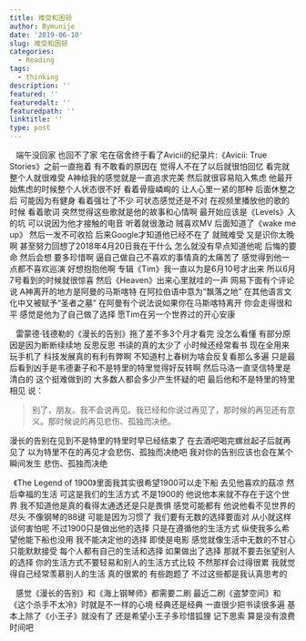 ```yaml
---
title: 难受和困顿
author: Bymunije
date: '2019-06-10'
slug: 难受和困顿
categories:
  - Reading
tags:
  - thinking
description: ''
featured: ''
featuredalt: ''
featuredpath: ''
linktitle: ''
type: post
---
```

   &ensp; 端午没回家 也回不了家 宅在宿舍终于看了Avicii的纪录片:《Avicii: True Stories》之前一直拖着 有不敢看的原因在 觉得人不在了以后就很怕回忆 看完就整个人就很难受 A神给我的感觉就是一直追求完美 然后就很容易陷入焦虑 他最开始焦虑的时候整个人状态很不好  看着骨瘦嶙峋的 让人心里一紧的那种  后面休整之后  可能因为有健身 看着强壮了不少  可状态感觉还是不对 在视频里播放他的歌的时候 看着歌词 突然觉得这些歌就是他的故事和心情啊 最开始应该是《Levels》入的坑 可以说因为他才接触的电音 听着就很激动 贼喜欢MV 后面知道了《wake me up》 然后一发不可收拾 后来Google才知道他已经不在了 就贼难受  又是识你太晚啊 甚至努力回想了2018年4月20日我在干什么 怎么就没有早点知道他呢 后悔的要命 然后会想 要多珍惜啊  逼自己做自己不喜欢的事情真的太痛苦了 感觉得到他一点都不喜欢巡演 好想抱抱他啊 专辑《Tim》我一直以为是6月10号才出来 所以6月7号看到的时候就很惊喜 然后《Heaven》出来心里就哇的一声 网易下面有个评论说 A神离开的地方是阿曼的马斯喀特 在阿拉伯语中意为“飘落之地” 在其他语言文化中又被赋予“圣者之墓”  在阿曼有个说法说如果你在马斯喀特离开 你会走得很和平  感觉是他为了自己做了选择  愿Tim在另一个世界过的开心安康

  &ensp; 雷蒙德·钱德勒的《漫长的告别》拖了差不多3个月才看完 没怎么看懂 有部分原因是因为断断续续地 反思反思 书读的真的太少了 小时候还经常看书 现在全用来玩手机了 科技发展真的有利有弊啊  不知道村上春树为啥会反复看那么多遍 只是最后看到凶手是韦德妻子和不是特里的特里觉得好反转啊 然后马洛一直坚信特里是清白的  这个挺难做到的 大多数人都会多少产生怀疑的吧 最后他和不是特里的特里相见 说：

> 别了，朋友。我不会说再见。我已经和你说过再见了，那时候的再见还有意义。那时候说的再见悲伤、孤独而决绝。

漫长的告别在见到不是特里的特里时早已经结束了 在去酒吧喝完螺丝起子后就再见了 以为特里不在的再见才会悲伤、孤独而决绝吧 我对你的告别应该也会在某个瞬间发生 悲伤、孤独而决绝 
    
  &ensp;《The Legend of 1900》里面我其实很希望1900可以走下船 去见他喜欢的菇凉 然后幸福的生活 可这是我们的生活方式 不是1900的 他说他本来就不存在于这个世界 我不知道他是真的看得太通透还是只是畏惧 感觉可能都有 他说他看不见世界的尽头 不像钢琴的88键 可能是因为习惯了 我们要有无数的选择要面对 从小就这样 谈何害怕呢 不过1900只是做出他的选择 只是在遵循他的生活方式 纵使我多么希望他能下船也没用 我不能决定他的选择 即使是电影 感觉就像生活中无数的不甘心 只能默默接受 每个人都有自己的生活和选择 如果做出了选择 那就不要去张望别人的选择 你的生活方式不要轻易和别人的生活方式比较 不然那样会过得很累 我就觉得自己经常羡慕别人的生活 真的很累的 有些跑题了 不过这些都是我认真思考的
  
  &ensp; 感觉《漫长的告别》和《海上钢琴师》都需要二刷  最近二刷《盗梦空间》和《这个杀手不太冷》时就是不一样的心境 经典还是经典  一直很少把书读很多遍  基本上除了《小王子》就没有了 还是希望小王子多珍惜狐狸   记下思索 算是没有浪费时间吧 